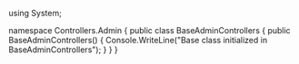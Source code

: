 using System;

namespace Controllers.Admin
{
    public class BaseAdminControllers
    {
        public BaseAdminControllers()
        {
            Console.WriteLine("Base class initialized in BaseAdminControllers");
        }
    }
}